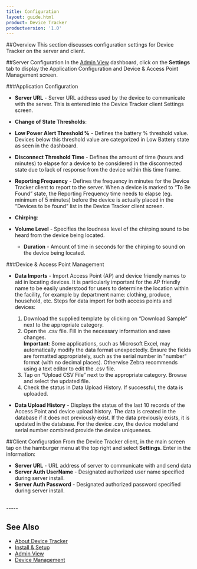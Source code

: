 ```yaml
---
title: Configuration
layout: guide.html
product: Device Tracker
productversion: '1.0'
---
```


##Overview
This section discusses configuration settings for Device Tracker on the server and client.

##Server Configuration
In the [Admin View](../admin) dashboard, click on the **Settings** tab to display the Application Configuration and Device & Access Point Management screen. 

###Application Configuration
* **Server URL** - Server URL address used by the device to communicate with the server. This is entered into the Device Tracker client Settings screen.

* **Change of State Thresholds**:
 * **Low Power Alert Threshold %** - Defines the battery % threshold value. Devices below this threshold value are categorized in Low Battery state as seen in the dashboard.
 * **Disconnect Threshold Time** - Defines the amount of time (hours and minutes) to elapse for a device to be considered in the disconnected state due to lack of response from the device within this time frame.

* **Reporting Frequency** - Defines the frequency in minutes for the Device Tracker client to report to the server. When a device is marked to “To Be Found” state, the Reporting Frequency time needs to elapse (eg. minimum of 5 minutes) before the device is actually placed in the “Devices to be found” list in the Device Tracker client screen.

* **Chirping**:
 * **Volume Level** - Specifies the loudness level of the chirping sound to be heard from the device being located.
    * **Duration** - Amount of time in seconds for the chirping to sound on the device being located.


###Device & Access Point Management
* **Data Imports** - Import Access Point (AP) and device friendly names to aid in locating devices. It is particularly important for the AP friendly name to be easily understood for users to determine the location within the facility, for example by department name: clothing, produce, household, etc. Steps for data import for both access points and devices:
    1.	Download the supplied template by clicking on “Download Sample” next to the appropriate category.
    2.	Open the .csv file. Fill in the necessary information and save changes.  
    **Important**: Some applications, such as Microsoft Excel, may automatically modify the data format unexpectedly. Ensure the fields are formatted appropriately, such as the serial number in "number" format (with no decimal places). Otherwise Zebra recommends using a text editor to edit the .csv file. 
    3.	Tap on “Upload CSV File” next to the appropriate category. Browse and select the updated file. 
    4.	Check the status in Data Upload History. If successful, the data is uploaded. 

* **Data Upload History** - Displays the status of the last 10 records of the Access Point and device upload history. The data is created in the database if it does not previously exist. If the data previously exists, it is updated in the database. For the device .csv, the device model and serial number combined provide the device uniqueness.

##Client Configuration
From the Device Tracker client, in the main screen tap on the hamburger menu at the top right and select **Settings**.  Enter in the information:

* **Server URL** - URL address of server to communicate with and send data
* **Server Auth UserName** - Designated authorized user name specified during server install.   
* **Server Auth Password** - Designated authorized password specified during server install.


<br>
-----

## See Also

* [About Device Tracker](../about)
* [Install & Setup](../setup)
* [Admin View](../admin)
* [Device Management](../mgmt)